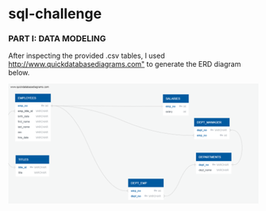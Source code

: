 # sql-challenge

<h3>PART I: DATA MODELING</h3>
<p>After inspecting the provided .csv tables, I used <a href="http://www.quickdatabasediagrams.com" target="_blank">http://www.quickdatabasediagrams.com"</a> to generate the ERD diagram below.</p>

<img src="https://github.com/maali007/sql-challenge/blob/main/Output/Employee%20Database%20-%20ERD.png">
  
